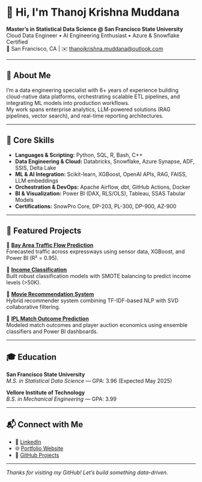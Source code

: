 # 👋 Hi, I'm Thanoj Krishna Muddana

**Master’s in Statistical Data Science @ San Francisco State University**  
Cloud Data Engineer • AI Engineering Enthusiast • Azure & Snowflake Certified  
📍 San Francisco, CA | ✉️ thanojkrishna.muddana@outlook.com

---

## 🚀 About Me

I’m a data engineering specialist with 6+ years of experience building cloud-native data platforms, orchestrating scalable ETL pipelines, and integrating ML models into production workflows.  
My work spans enterprise analytics, LLM-powered solutions (RAG pipelines, vector search), and real-time reporting architectures.

---

## 🧠 Core Skills

- **Languages & Scripting:** Python, SQL, R, Bash, C++
- **Data Engineering & Cloud:** Databricks, Snowflake, Azure Synapse, ADF, SSIS, Delta Lake
- **ML & AI Integration:** Scikit-learn, XGBoost, OpenAI APIs, RAG, FAISS, LLM embeddings
- **Orchestration & DevOps:** Apache Airflow, dbt, GitHub Actions, Docker
- **BI & Visualization:** Power BI (DAX, RLS/OLS), Tableau, SSAS Tabular Models
- **Certifications:** SnowPro Core, DP-203, PL-300, DP-900, AZ-900

---

## 📂 Featured Projects

🔹 [**Bay Area Traffic Flow Prediction**](https://github.com/thanojkrishna/Bay_Area_Traffic_Prediction)  
Forecasted traffic across expressways using sensor data, XGBoost, and Power BI (R² = 0.95).

🔹 [**Income Classification**](https://github.com/thanojkrishna/IncomeClassification)  
Built robust classification models with SMOTE balancing to predict income levels (>50K).

🔹 [**Movie Recommendation System**](https://github.com/thanojkrishna/MovieRecommendations)  
Hybrid recommender system combining TF-IDF-based NLP with SVD collaborative filtering.

🔹 [**IPL Match Outcome Prediction**](https://github.com/thanojkrishna/IndianPremierLeaguePredictionAndStatisticalInsights)  
Modeled match outcomes and player auction economics using ensemble classifiers and Power BI dashboards.

---

## 🎓 Education

**San Francisco State University**  
_M.S. in Statistical Data Science_ — GPA: 3.96 (Expected May 2025)

**Vellore Institute of Technology**  
_B.S. in Mechanical Engineering_ — GPA: 3.99

---

## 📬 Connect with Me

- 🔗 [LinkedIn](https://linkedin.com/in/thanojkrishna)  
- 🌐 [Portfolio Website](https://thanojkrishna.github.io/thanojkrishna/)  
- 📁 [GitHub Projects](https://github.com/thanojkrishna?tab=repositories)

---

_Thanks for visiting my GitHub! Let’s build something data-driven._
